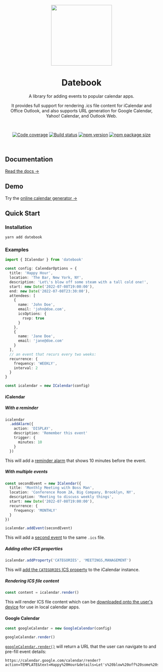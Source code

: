 <p align="center">
  <a href="https://datebook.dev/">
    <img src="https://datebook.dev/assets/logo.svg" width="200" height="200" />
  </a>

  <h1 style="text-align: center;" align="center">Datebook</h1>
</p>

<p align="center">A library for adding events to popular calendar apps.</p>

<p align="center">It provides full support for rendering .ics file content for iCalendar and Office Outlook, and also supports URL generation for Google Calendar, Yahoo! Calendar, and Outlook Web.</p>

<br>

<p align="center">
  <a href="https://codecov.io/gh/jshor/datebook"><img
    src="https://img.shields.io/codecov/c/github/jshor/datebook.svg?style=for-the-badge"
    alt="Code coverage"
  /></a> <a href="https://github.com/jshor/datebook/actions/workflows/merge.yml"><img
    src="https://img.shields.io/github/actions/workflow/status/jshor/datebook/merge.yml?branch=main&style=for-the-badge"
    alt="Build status"
  /></a> <a href="https://npmjs.com/package/datebook"><img
    src="http://img.shields.io/npm/v/datebook.svg?style=for-the-badge"
    alt="npm version"
  /></a> <a href="https://bundlephobia.com/result?p=datebook"><img
    src="https://img.shields.io/bundlephobia/minzip/datebook?style=for-the-badge"
    alt="npm package size"
  /></a>
</p>

<br>

## Documentation

[Read the docs →](https://datebook.dev/start)

## Demo

Try the [online calendar generator →](https://datebook.dev/generator/)

## Quick Start

### Installation

```sh
yarn add datebook
```

### Examples

```ts
import { ICalendar } from 'datebook'

const config: CalendarOptions = {
  title: 'Happy Hour',
  location: 'The Bar, New York, NY',
  description: 'Let\'s blow off some steam with a tall cold one!',
  start: new Date('2022-07-08T19:00:00'),
  end: new Date('2022-07-08T23:30:00'),
  attendees: [
    {
      name: 'John Doe',
      email: 'john@doe.com',
      icsOptions: {
        rsvp: true
      }
    },
    {
      name: 'Jane Doe',
      email: 'jane@doe.com'
    }
  ],
  // an event that recurs every two weeks:
  recurrence: {
    frequency: 'WEEKLY',
    interval: 2
  }
}

const icalendar = new ICalendar(config)
```

#### iCalendar

##### With a reminder

```ts
icalendar
  .addAlarm({
    action: 'DISPLAY',
    description: 'Remember this event'
    trigger: {
      minutes: 10
    }
  })
```

This will add a [reminder alarm](https://datebook.dev/config/alarms.html) that shows 10 minutes before the event.

##### With multiple events

```ts
const secondEvent = new ICalendar({
  title: 'Monthly Meeting with Boss Man',
  location: 'Conference Room 2A, Big Company, Brooklyn, NY',
  description: 'Meeting to discuss weekly things',
  start: new Date('2022-07-08T19:00:00'),
  recurrence: {
    frequency: 'MONTHLY'
  }
})

icalendar.addEvent(secondEvent)
```

This will add a [second event](https://datebook.dev/api/icalendar.html#addevent-icalendar-icalendar) to the same `.ics` file.

##### Adding other ICS properties

```ts
icalendar.addProperty('CATEGORIES', 'MEETINGS,MANAGEMENT')
```

This will [add the `CATEGORIES` ICS property](https://datebook.dev/api/icalendar.html#addproperty-key-string-value-icspropertyvalue) to the iCalendar instance.

##### Rendering ICS file content

```ts
const content = icalendar.render()
```

This will render ICS file content which can be [downloaded onto the user's device](https://datebook.dev/api/icalendar.html#example-for-downloading-an-ics-file) for use in local calendar apps.

#### Google Calendar

```ts
const googleCalendar = new GoogleCalendar(config)

googleCalendar.render()
```

[`googleCalendar.render()`](https://datebook.dev/api/google.html#render) will return a URL that the user can navigate to and pre-fill event details:

```
https://calendar.google.com/calendar/render?action=TEMPLATE&text=Happy%20Hour&details=Let's%20blow%20off%20some%20steam%20with%20a%20tall%20cold%20one!&location=The%20Bar%2C%20New%20York%2C%20NY&dates=20220708T190000%2F20220708T230000&recur=RRULE%3AFREQ%3DWEEKLY%3BINTERVAL%3D1
```
